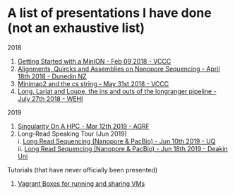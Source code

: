 # A list of presentations I have done (not an exhaustive list)

2018
1. [Getting Started with a MinION - Feb 09 2018 - VCCC](Getting_Started_with_a_MinION/Getting_Started_with_a_MinION.html)
2. [Alignments, Quircks and Assemblies on Nanopore Sequencing - April 18th 2018 - Dunedin NZ](nanopore_dunedin/nanopore_dunedin.html)
3. [Minimap2 and the cs string - May 31st 2018 - VCCC](PeterMac_CSSTRING_2018/PeterMac_CS_string_2018.html)
4. [Long, Lariat and Loupe, the ins and outs of the longranger pipeline - July 27th 2018 - WEHI](linked_reads/linked_reads.html)

2019
1. [Singularity On A HPC - Mar 12th 2019 - AGRF](HPC_and_Singularity/HPC_Singularity_Presentation.html)  
2. Long-Read Speaking Tour (Jun 2019)  
      i. [Long Read Sequencing (Nanopore & PacBio) - Jun 10th 2019 - UQ](Long_Reads_QLD/Long_Reads_QLD.html)  
      ii. [Long Read Sequencing (Nanopore & PacBio) - Jun 18th 2019 - Deakin Uni](Long_Reads_Geelong/Long_Reads_Geelong.html)

Tutorials (that have never officially been presented)
1. [Vagrant Boxes for running and sharing VMs](Creating_A_Vagrant_Box/Creating_A_Vagrant_Box.html)
